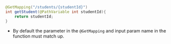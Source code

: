 ```java
@GetMapping("/students/{studentId}")  
int getStudent(@PathVariable int studentId){  
    return studentId;  
}
```

- By default the parameter in the `@GetMapping` and input param name in the function must match up.
